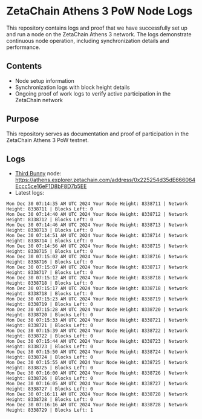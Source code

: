 # ZetaChain Athens 3 PoW Node Logs
This repository contains logs and proof that we have successfully set up and run a node on the ZetaChain Athens 3 network. The logs demonstrate continuous node operation, including synchronization details and performance.

## Contents
- Node setup information
- Synchronization logs with block height details
- Ongoing proof of work logs to verify active participation in the ZetaChain network

## Purpose
This repository serves as documentation and proof of participation in the ZetaChain Athens 3 PoW testnet.

## Logs

- [Third Bunny](https://thirdbunny.xyz/) node: https://athens.explorer.zetachain.com/address/0x225254d35dE666064Eccc5ce16eF1D8bF8D7b5EE
- Latest logs:
```
Mon Dec 30 07:14:35 AM UTC 2024 Your Node Height: 8338711 | Network Height: 8338711 | Blocks Left: 0
Mon Dec 30 07:14:40 AM UTC 2024 Your Node Height: 8338712 | Network Height: 8338712 | Blocks Left: 0
Mon Dec 30 07:14:46 AM UTC 2024 Your Node Height: 8338713 | Network Height: 8338713 | Blocks Left: 0
Mon Dec 30 07:14:51 AM UTC 2024 Your Node Height: 8338714 | Network Height: 8338714 | Blocks Left: 0
Mon Dec 30 07:14:56 AM UTC 2024 Your Node Height: 8338715 | Network Height: 8338715 | Blocks Left: 0
Mon Dec 30 07:15:02 AM UTC 2024 Your Node Height: 8338716 | Network Height: 8338716 | Blocks Left: 0
Mon Dec 30 07:15:07 AM UTC 2024 Your Node Height: 8338717 | Network Height: 8338717 | Blocks Left: 0
Mon Dec 30 07:15:12 AM UTC 2024 Your Node Height: 8338718 | Network Height: 8338718 | Blocks Left: 0
Mon Dec 30 07:15:17 AM UTC 2024 Your Node Height: 8338718 | Network Height: 8338718 | Blocks Left: 0
Mon Dec 30 07:15:23 AM UTC 2024 Your Node Height: 8338719 | Network Height: 8338719 | Blocks Left: 0
Mon Dec 30 07:15:28 AM UTC 2024 Your Node Height: 8338720 | Network Height: 8338720 | Blocks Left: 0
Mon Dec 30 07:15:33 AM UTC 2024 Your Node Height: 8338721 | Network Height: 8338721 | Blocks Left: 0
Mon Dec 30 07:15:39 AM UTC 2024 Your Node Height: 8338722 | Network Height: 8338722 | Blocks Left: 0
Mon Dec 30 07:15:44 AM UTC 2024 Your Node Height: 8338723 | Network Height: 8338723 | Blocks Left: 0
Mon Dec 30 07:15:50 AM UTC 2024 Your Node Height: 8338724 | Network Height: 8338724 | Blocks Left: 0
Mon Dec 30 07:15:55 AM UTC 2024 Your Node Height: 8338725 | Network Height: 8338725 | Blocks Left: 0
Mon Dec 30 07:16:00 AM UTC 2024 Your Node Height: 8338726 | Network Height: 8338726 | Blocks Left: 0
Mon Dec 30 07:16:05 AM UTC 2024 Your Node Height: 8338727 | Network Height: 8338727 | Blocks Left: 0
Mon Dec 30 07:16:11 AM UTC 2024 Your Node Height: 8338728 | Network Height: 8338728 | Blocks Left: 0
Mon Dec 30 07:16:16 AM UTC 2024 Your Node Height: 8338728 | Network Height: 8338729 | Blocks Left: 1
```
